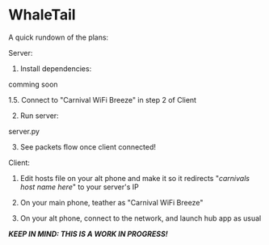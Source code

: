 # WhaleTail
A quick rundown of the plans:

Server:

1. Install dependencies:

comming soon

1.5. Connect to "Carnival WiFi Breeze" in step 2 of Client 

2. Run server:

server.py

3. See packets flow once client connected!

Client:

1. Edit hosts file on your alt phone and make it so it redirects "*carnivals host name here*" to your server's IP

2. On your main phone, teather as "Carnival WiFi Breeze"

3. On your alt phone, connect to the network, and launch hub app as usual

***KEEP IN MIND: THIS IS A WORK IN PROGRESS!***
